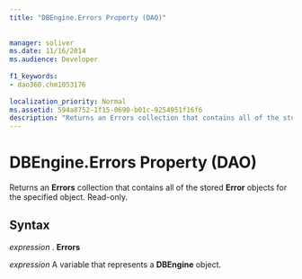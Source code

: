 ```yaml
---
title: "DBEngine.Errors Property (DAO)"
  
  
manager: soliver
ms.date: 11/16/2014
ms.audience: Developer
 
f1_keywords:
- dao360.chm1053176
  
localization_priority: Normal
ms.assetid: 594a8752-1f15-0690-b01c-9254951f16f6
description: "Returns an Errors collection that contains all of the stored Error objects for the specified object. Read-only."
---
```


# DBEngine.Errors Property (DAO)

Returns an **Errors** collection that contains all of the stored **Error** objects for the specified object. Read-only. 
  
## Syntax

 *expression*  . **Errors**
  
 *expression*  A variable that represents a **DBEngine** object. 
  

